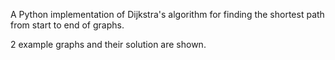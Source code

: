 A Python implementation of Dijkstra's algorithm for finding the shortest path from start to end of graphs.

2 example graphs and their solution are shown.
